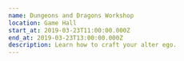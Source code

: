 ```yaml
---
name: Dungeons and Dragons Workshop
location: Game Hall
start_at: 2019-03-23T11:00:00.000Z
end_at: 2019-03-23T13:00:00.000Z
description: Learn how to craft your alter ego.
---
```


